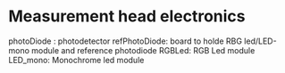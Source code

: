 # Measurement head electronics
photoDiode : photodetector
refPhotoDiode: board to holde RBG led/LED-mono module and reference photodiode
RGBLed: RGB Led module
LED_mono: Monochrome led module 
